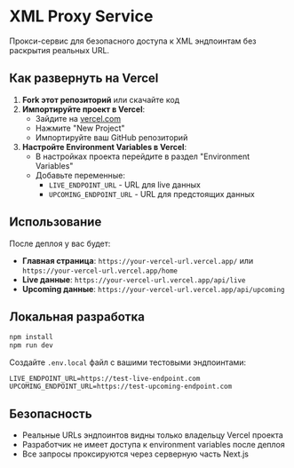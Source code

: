 # XML Proxy Service

Прокси-сервис для безопасного доступа к XML эндпоинтам без раскрытия реальных URL.

## Как развернуть на Vercel

1. **Fork этот репозиторий** или скачайте код
2. **Импортируйте проект в Vercel**:
   - Зайдите на [vercel.com](https://vercel.com)
   - Нажмите "New Project"
   - Импортируйте ваш GitHub репозиторий
3. **Настройте Environment Variables в Vercel**:
   - В настройках проекта перейдите в раздел "Environment Variables"
   - Добавьте переменные:
     - `LIVE_ENDPOINT_URL` - URL для live данных
     - `UPCOMING_ENDPOINT_URL` - URL для предстоящих данных

## Использование

После деплоя у вас будет:
- **Главная страница**: `https://your-vercel-url.vercel.app/` или `https://your-vercel-url.vercel.app/home`
- **Live данные**: `https://your-vercel-url.vercel.app/api/live`
- **Upcoming данные**: `https://your-vercel-url.vercel.app/api/upcoming`

## Локальная разработка

```bash
npm install
npm run dev
```

Создайте `.env.local` файл с вашими тестовыми эндпоинтами:
```
LIVE_ENDPOINT_URL=https://test-live-endpoint.com
UPCOMING_ENDPOINT_URL=https://test-upcoming-endpoint.com
```

## Безопасность

- Реальные URLs эндпоинтов видны только владельцу Vercel проекта
- Разработчик не имеет доступа к environment variables после деплоя
- Все запросы проксируются через серверную часть Next.js